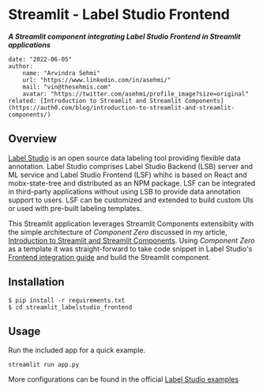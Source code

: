 # Streamlit - Label Studio Frontend

_**A Streamlit component integrating Label Studio Frontend in Streamlit applications**_

    date: "2022-06-05"
    author:
        name: "Arvindra Sehmi"
        url: "https://www.linkedin.com/in/asehmi/"
        mail: "vin@thesehmis.com"
        avatar: "https://twitter.com/asehmi/profile_image?size=original"
    related: [Introduction to Streamlit and Streamlit Components](https://auth0.com/blog/introduction-to-streamlit-and-streamlit-components/)

## Overview

[Label Studio](https://labelstud.io/) is an open source data labeling tool providing flexible data annotation. Label Studio comprises Label Studio Backend (LSB) server and ML service and 
Label Studio Frontend (LSF) whihc is based on React and mobx-state-tree and distributed as an NPM package. LSF can be integrated in third-party applications
without using LSB to provide data annotation support to users. LSF can be customized and extended to build custom UIs or used with pre-built labeling templates. 

This Streamlit application leverages Streamlit Components extensibilty with the simple architecture of _Component Zero_ discussed in my article, 
[Introduction to Streamlit and Streamlit Components](https://auth0.com/blog/introduction-to-streamlit-and-streamlit-components/). Using _Component Zero_
as a template it was straight-forward to take code snippet in Label Studio's [Frontend integration guide](https://labelstud.io/guide/frontend.html#Frontend-integration-guide)
and build the Streamlit component.

## Installation
```
$ pip install -r requirements.txt
$ cd streamlit_labelstudio_frontend
```

## Usage
Run the included app for a quick example. 

```
streamlit run app.py
```

More configurations can be found in the official [Label Studio examples](https://github.com/heartexlabs/label-studio-frontend/tree/master/examples)
